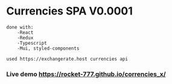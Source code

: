 # Currencies SPA V0.0001
    done with:
        -React
        -Redux
        -Typescript
        -Mui, styled-components
        
    used https://exchangerate.host currencies api

### Live demo https://rocket-777.github.io/correncies_x/


